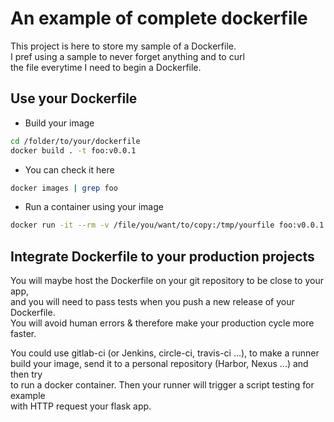 # An example of complete dockerfile 
  
This project is here to store my sample of a Dockerfile.  
I pref using a sample to never forget anything and to curl  
the file everytime I need to begin a Dockerfile.  
  
## Use your Dockerfile
  
* Build your image
```bash
cd /folder/to/your/dockerfile
docker build . -t foo:v0.0.1
```  
* You can check it here
```bash
docker images | grep foo
```  
* Run a container using your image
```bash
docker run -it --rm -v /file/you/want/to/copy:/tmp/yourfile foo:v0.0.1 sh
```
  
## Integrate Dockerfile to your production projects
  
You will maybe host the Dockerfile on your git repository to be close to your app,  
and you will need to pass tests when you push a new release of your Dockerfile.  
You will avoid human errors & therefore make your production cycle more faster.   
  
You could use gitlab-ci (or Jenkins, circle-ci, travis-ci ...), to make a runner  
build your image, send it to a personal repository (Harbor, Nexus ...) and then try  
to run a docker container. Then your runner will trigger a script testing for example  
with HTTP request your flask app.    
